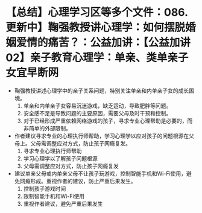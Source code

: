 # 【总结】心理学习区等多个文件：086.更新中】鞠强教授讲心理学：如何摆脱婚姻爱情的痛苦？：公益加讲：【公益加讲02】亲子教育心理学：单亲、类单亲子女宜早断网

-   鞠强教授讲述心理学中的亲子关系问题，特别关注单亲和内单亲子女的成长困境。
    1.  单亲和内单亲子女容易沉迷游戏，缺乏运动，导致肥胖等问题。
    2.  安全感不足是导致问题的主要原因，需要父母及时干预和控制。
    3.  对于已经形成严重依赖网络游戏的孩子，寻求专业心理帮助是必要的，而非简单的外部限制。
-   作者建议寻求专业的心理执行师帮助，学习心理学以应对孩子的问题根源在父母上。父母需调整应对方式，防止孩子网瘾复发。
    1.  寻求专业心理执行师帮助
    2.  学习心理学以了解孩子问题根源
    3.  父母需调整应对方式，防止孩子网瘾复发
-   建议单亲父母或内单亲父母不让孩子玩游戏，控制智能手机和Wi-Fi使用，避免网瘾形成。重视作者的建议，防止严重后果发生。
    1.  控制孩子游戏时间
    2.  限制智能手机和Wi-Fi使用
    3.  重视作者建议，避免严重后果发生